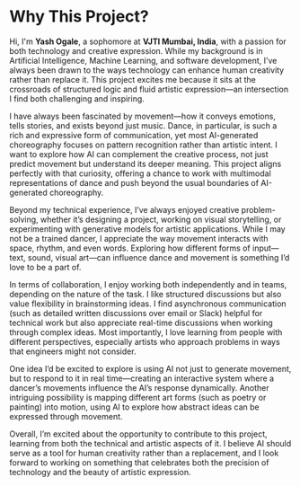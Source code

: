 # Why This Project?

Hi, I'm **Yash Ogale**, a sophomore at **VJTI Mumbai, India**, with a passion for both technology and creative expression. While my background is in Artificial Intelligence, Machine Learning, and software development, I’ve always been drawn to the ways technology can enhance human creativity rather than replace it. This project excites me because it sits at the crossroads of structured logic and fluid artistic expression—an intersection I find both challenging and inspiring.

I have always been fascinated by movement—how it conveys emotions, tells stories, and exists beyond just music. Dance, in particular, is such a rich and expressive form of communication, yet most AI-generated choreography focuses on pattern recognition rather than artistic intent. I want to explore how AI can complement the creative process, not just predict movement but understand its deeper meaning. This project aligns perfectly with that curiosity, offering a chance to work with multimodal representations of dance and push beyond the usual boundaries of AI-generated choreography.

Beyond my technical experience, I’ve always enjoyed creative problem-solving, whether it’s designing a project, working on visual storytelling, or experimenting with generative models for artistic applications. While I may not be a trained dancer, I appreciate the way movement interacts with space, rhythm, and even words. Exploring how different forms of input—text, sound, visual art—can influence dance and movement is something I’d love to be a part of.

In terms of collaboration, I enjoy working both independently and in teams, depending on the nature of the task. I like structured discussions but also value flexibility in brainstorming ideas. I find asynchronous communication (such as detailed written discussions over email or Slack) helpful for technical work but also appreciate real-time discussions when working through complex ideas. Most importantly, I love learning from people with different perspectives, especially artists who approach problems in ways that engineers might not consider.

One idea I’d be excited to explore is using AI not just to generate movement, but to respond to it in real time—creating an interactive system where a dancer’s movements influence the AI’s response dynamically. Another intriguing possibility is mapping different art forms (such as poetry or painting) into motion, using AI to explore how abstract ideas can be expressed through movement.

Overall, I’m excited about the opportunity to contribute to this project, learning from both the technical and artistic aspects of it. I believe AI should serve as a tool for human creativity rather than a replacement, and I look forward to working on something that celebrates both the precision of technology and the beauty of artistic expression.


